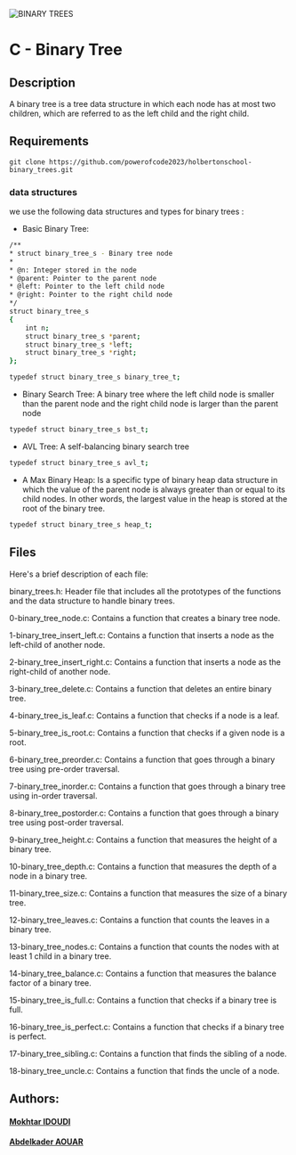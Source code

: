 ![BINARY TREES](https://github.com/powerofcode2023/holbertonschool-binary_trees/assets/135613629/30329313-61ac-4e76-86e2-e4c567967dd5)



# C - Binary Tree

## Description

A binary tree is a tree data structure in which each node has at most two children, which are referred to as the left child and the right child.

## Requirements

```git clone https://github.com/powerofcode2023/holbertonschool-binary_trees.git```

### data structures

we use the following data structures and types for binary trees :

- Basic Binary Tree:

```bash
/**
* struct binary_tree_s - Binary tree node
*
* @n: Integer stored in the node
* @parent: Pointer to the parent node
* @left: Pointer to the left child node
* @right: Pointer to the right child node
*/
struct binary_tree_s
{
    int n;
    struct binary_tree_s *parent;
    struct binary_tree_s *left;
    struct binary_tree_s *right;
};

typedef struct binary_tree_s binary_tree_t;
```

- Binary Search Tree: A binary tree where the left child node is smaller than the parent node and the right child node is larger than the parent node

```bash
typedef struct binary_tree_s bst_t;
```

- AVL Tree: A self-balancing binary search tree

```bash
typedef struct binary_tree_s avl_t;
```

- A Max Binary Heap: Is a specific type of binary heap data structure in which the value of the parent node is always greater than or equal to its child nodes. In other words, the largest value in the heap is stored at the root of the binary tree.

```bash
typedef struct binary_tree_s heap_t;
```

## Files

Here's a brief description of each file:

binary_trees.h: Header file that includes all the prototypes of the functions and the data structure to handle binary trees.

0-binary_tree_node.c: Contains a function that creates a binary tree node.

1-binary_tree_insert_left.c: Contains a function that inserts a node as the left-child of another node.

2-binary_tree_insert_right.c: Contains a function that inserts a node as the right-child of another node.

3-binary_tree_delete.c: Contains a function that deletes an entire binary tree.

4-binary_tree_is_leaf.c: Contains a function that checks if a node is a leaf.

5-binary_tree_is_root.c: Contains a function that checks if a given node is a root.

6-binary_tree_preorder.c: Contains a function that goes through a binary tree using pre-order traversal.

7-binary_tree_inorder.c: Contains a function that goes through a binary tree using in-order traversal.

8-binary_tree_postorder.c: Contains a function that goes through a binary tree using post-order traversal.

9-binary_tree_height.c: Contains a function that measures the height of a binary tree.

10-binary_tree_depth.c: Contains a function that measures the depth of a node in a binary tree.

11-binary_tree_size.c: Contains a function that measures the size of a binary tree.

12-binary_tree_leaves.c: Contains a function that counts the leaves in a binary tree.

13-binary_tree_nodes.c: Contains a function that counts the nodes with at least 1 child in a binary tree.

14-binary_tree_balance.c: Contains a function that measures the balance factor of a binary tree.

15-binary_tree_is_full.c: Contains a function that checks if a binary tree is full.

16-binary_tree_is_perfect.c: Contains a function that checks if a binary tree is perfect.

17-binary_tree_sibling.c: Contains a function that finds the sibling of a node.

18-binary_tree_uncle.c: Contains a function that finds the uncle of a node.

## Authors:

#### [Mokhtar IDOUDI](https://github.com/idoudi2020/)
#### [Abdelkader AOUAR](https://github.com/powerofcode2023/)
